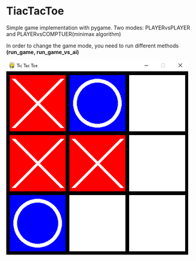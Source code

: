 # TiacTacToe
Simple game implementation with pygame. Two modes: PLAYERvsPLAYER and PLAYERvsCOMPTUER(minimax algorithm)

In order to change the game mode, you need to run different methods **(run_game, run_game_vs_ai)**

![Alt-текст](https://github.com/Martellus88/TiacTacToe/blob/master/example_tt.png)
